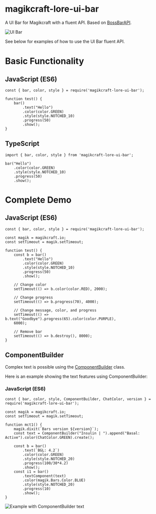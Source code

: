 # magikcraft-lore-ui-bar

A UI Bar for Magikcraft with a fluent API. Based on [BossBarAPI](https://www.spigotmc.org/resources/api-bossbarapi-1-7-1-8-1-9-1-10.7504/).


![UI Bar](https://media.giphy.com/media/xTkcEzfUCkrTC1q6li/giphy.gif)


See below for examples of how to use the UI Bar fluent API.
# Basic Functionality

## JavaScript (ES6)
```
const { bar, color, style } = require('magikcraft-lore-ui-bar');

function test() {
    bar()
        .text("Hello")
        .color(color.GREEN)
        .style(style.NOTCHED_10)
        .progress(50)
        .show();
}
```
## TypeScript
```
import { bar, color, style } from 'magikcraft-lore-ui-bar';

bar("Hello")
    .color(color.GREEN)
    .style(style.NOTCHED_10)
    .progress(50)
    .show();

```

# Complete Demo

## JavaScript (ES6)

```
const { bar, color, style } = require('magikcraft-lore-ui-bar');

const magik = magikcraft.io;
const setTimeout = magik.setTimeout;

function test() {
    const b = bar()
        .text("Hello")
        .color(color.GREEN)
        .style(style.NOTCHED_10)
        .progress(50)
        .show();

    // Change color
    setTimeout(() => b.color(color.RED), 2000);

    // Change progress
    setTimeout(() => b.progress(70), 4000);

    // Change message, color, and progress
    setTimeout(() => b.text("Goodbye").progress(65).color(color.PURPLE),
    6000);

    // Remove bar
    setTimeout(() => b.destroy(), 8000);
}
```

## ComponentBuilder

Complex text is possible using the [ComponentBuilder](https://www.spigotmc.org/wiki/the-chat-component-api/#the-component-builder) class.

Here is an example showing the text features using ComponentBuilder:

### JavaScript (ES6)

```
const { bar, color, style, ComponentBuilder, ChatColor, version } = require('magikcraft-lore-ui-bar');

const magik = magikcraft.io;
const setTimeout = magik.setTimeout;

function mct1() {
    magik.dixit(`Bars version ${version}`);
    const text = ComponentBuilder("Insulin | ").append("Basal: Active").color(ChatColor.GREEN).create();

    const b = bar()
        .text(`BGL: 4.2`)
        .color(color.GREEN)
        .style(style.NOTCHED_20)
        .progress(100/30*4.2)
        .show();
    const i1 = bar()
        .textComponent(text)
        .color(magik.Bars.Color.BLUE)
        .style(style.NOTCHED_20)
        .progress(10)
        .show();
}
```
![Example with ComponentBuilder text](https://raw.githubusercontent.com/jwulf/magikcraft-lore-ui-bar/develop/imgs/componentBuilderExample.png "ComponentBuilder Example")

